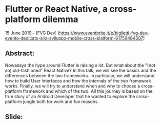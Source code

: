 # Flutter or React Native, a cross-platform dilemma


15 June 2019 - [FVG Dev] (https://www.eventbrite.it/e/biglietti-fvg-dev-evento-dedicato-allo-sviluppo-mobile-cross-platform-61756484307)

## Abstract:
Nowadays the hype around Flutter is raising a lot. But what about the "(not so) old-fashioned" React Native?
In this talk, we will see the basics and the differences between the two frameworks. In particular, we will understand how to build User Interfaces and how the internals of the two framework works. Finally, we will try to understand when and why to choose a cross-platform framework and which of the two.
All this journey is based on the true story of an Android Developer that he wanted to explore the cross-platform jungle both for work and fun reasons.

## Slide:
<script async class="speakerdeck-embed" data-id="44ec00d6c5fc448b9361b5a879b43d16" data-ratio="1.77777777777778" src="//speakerdeck.com/assets/embed.js"></script>
